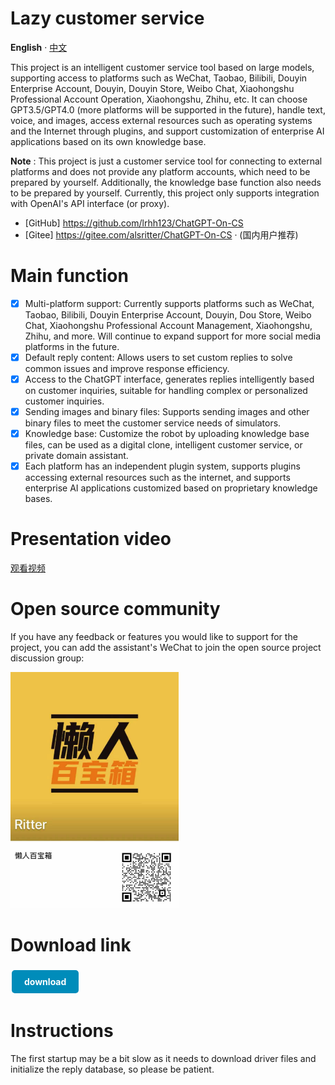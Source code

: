 # Lazy customer service   
**English** · [中文](README_CN.md) 

This project is an intelligent customer service tool based on large models, supporting access to platforms such as WeChat, Taobao, Bilibili, Douyin Enterprise Account, Douyin, Douyin Store, Weibo Chat, Xiaohongshu Professional Account Operation, Xiaohongshu, Zhihu, etc. It can choose GPT3.5/GPT4.0 (more platforms will be supported in the future), handle text, voice, and images, access external resources such as operating systems and the Internet through plugins, and support customization of enterprise AI applications based on its own knowledge base.

**Note** : This project is just a customer service tool for connecting to external platforms and does not provide any platform accounts, which need to be prepared by yourself. Additionally, the knowledge base function also needs to be prepared by yourself. Currently, this project only supports integration with OpenAI's API interface (or proxy).

* [GitHub] https://github.com/lrhh123/ChatGPT-On-CS
* [Gitee] https://gitee.com/alsritter/ChatGPT-On-CS · (国内用户推荐)

# Main function
- [x] Multi-platform support: Currently supports platforms such as WeChat, Taobao, Bilibili, Douyin Enterprise Account, Douyin, Dou Store, Weibo Chat, Xiaohongshu Professional Account Management, Xiaohongshu, Zhihu, and more. Will continue to expand support for more social media platforms in the future.
- [x] Default reply content: Allows users to set custom replies to solve common issues and improve response efficiency.
- [x] Access to the ChatGPT interface, generates replies intelligently based on customer inquiries, suitable for handling complex or personalized customer inquiries.
- [x] Sending images and binary files: Supports sending images and other binary files to meet the customer service needs of simulators.
- [x] Knowledge base: Customize the robot by uploading knowledge base files, can be used as a digital clone, intelligent customer service, or private domain assistant.
- [x] Each platform has an independent plugin system, supports plugins accessing external resources such as the internet, and supports enterprise AI applications customized based on proprietary knowledge bases.

# Presentation video
[观看视频](https://www.bilibili.com/video/BV1qz421Q73S)

# Open source community
If you have any feedback or features you would like to support for the project, you can add the assistant's WeChat to join the open source project discussion group:

![微信扫码添加客服](docs/contact.png)

<!-- 

# Business support
We also provide an enterprise-level AI application platform, including capabilities such as knowledge base, Agent plugins, application management, supporting multi-platform aggregated application access, client management, conversation management, and providing various modes such as SaaS services, private deployment, stable hosting access, etc.

Currently, we have accumulated rich AI solutions in scenarios such as private domain operation, intelligent customer service, and enterprise efficiency assistants. We have also developed best practices for AI implementation in various industries such as e-commerce, education, health, and new consumption. We are committed to building a one-stop platform to help small and medium-sized enterprises embrace AI. For enterprise services and commercial consulting, please contact our product consultants.

![微信扫码添加客服](docs/contact.png) -->

# Download link
<a href="https://github.com/lrhh123/ChatGPT-On-CS/releases/download/v1.0.2/1.0.2.exe" style="display: inline-block; background-color: #008CBA; color: white; padding: 10px 20px; text-align: center; text-decoration: none; font-weight: bold; border-radius: 5px; margin: 4px 2px; cursor: pointer;">download</a>

# Instructions
The first startup may be a bit slow as it needs to download driver files and initialize the reply database, so please be patient.


